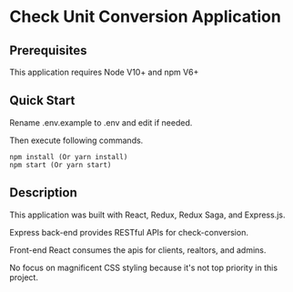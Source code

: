 # Check Unit Conversion Application

## Prerequisites

This application requires Node V10+ and npm V6+

## Quick Start

Rename .env.example to .env and edit if needed.

Then execute following commands.

```
npm install (Or yarn install)
npm start (Or yarn start)
```

## Description

This application was built with React, Redux, Redux Saga, and Express.js.

Express back-end provides RESTful APIs for check-conversion.

Front-end React consumes the apis for clients, realtors, and admins.

No focus on magnificent CSS styling because it's not top priority in this project.
